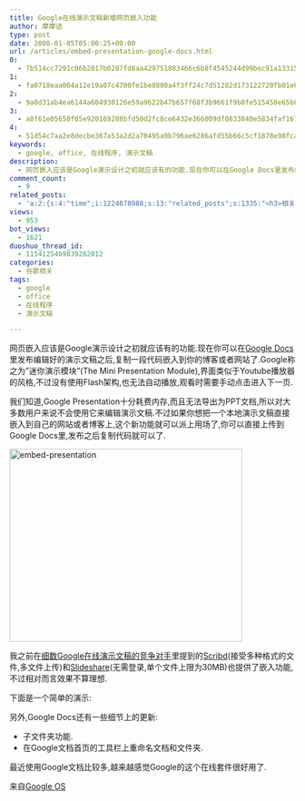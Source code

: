 ```yaml
---
title: Google在线演示文稿新增网页嵌入功能
author: 摩摩诘
type: post
date: 2008-01-05T05:00:25+00:00
url: /articles/embed-presentation-google-docs.html
0:
  - 7b514cc7291c06b2017b0287fd8aa429751803466c6b8f4545244d99bec91a133152e9728d7b5e232a8797826befc9e6
1:
  - fa0718eaa004a12e19a07c4700fe1be8880a4f3ff24c7d51282d173122720fb01e6cd14e45bd34ba765b99e150a8e86e
2:
  - 9a0d31ab4ea6144a604930126e59a9622b47b657f68f3b9661f9b8fe515458e65b8c7cd9abf1b2c08d7dcca08b2331d6
3:
  - a8f61e05650f05e920169288bfd50d2fc8ce6432e366009df0833840e5834faf1675083a56f3b95d58c0f450d7fb509d
4:
  - 51d54c7aa2e8decbe367a53a2d2a70495a9b796ae6286afd55b66c5cf1878e98fca620c081f5fce1ad9540e4589e9d8f
keywords:
  - google, office, 在线程序, 演示文稿
description:
  - 网页嵌入应该是Google演示设计之初就应该有的功能.现在你可以在Google Docs里发布编辑好的演示文稿之后,复制一段代码嵌入到你的博客或者网站了.Google称之为\"迷你演示模块\",界面类似于Youtube播放器的风格,不过没有使用Flash架构,也无法自动播放,观看时需要手动点击进入下一页.
comment_count:
  - 9
related_posts:
  - 'a:2:{s:4:"time";i:1224878988;s:13:"related_posts";s:1335:"<h3>相关日志</h3><ul class="related_post"><li><a href="http://www.digglife.cn/articles/google-presentation-competition.html" title="细数Google在线演示文稿的竞争对手">细数Google在线演示文稿的竞争对手</a></li><li><a href="http://www.digglife.cn/articles/google-docs-templates.html" title="使用开放的模板创建Google文件">使用开放的模板创建Google文件</a></li><li><a href="http://www.digglife.cn/articles/zoho-database-launched.html" title="Zoho发布在线数据库应用程序">Zoho发布在线数据库应用程序</a></li><li><a href="http://www.digglife.cn/articles/31-online-tools-for-presentations.html" title="31个在线演示文稿(Powerpoint)制作工具">31个在线演示文稿(Powerpoint)制作工具</a></li><li><a href="http://www.digglife.cn/articles/listen-mp3-with-google-flash-player.html" title="小技巧:使用Google Flash Player播放在线音乐">小技巧:使用Google Flash Player播放在线音乐</a></li><li><a href="http://www.digglife.cn/articles/adsense-for-feed-review.html" title="Google AdSense的Feed广告">Google AdSense的Feed广告</a></li><li><a href="http://www.digglife.cn/articles/google-maps-japan-street-view.html" title="Google地图日本版加入街景(Street View)功能">Google地图日本版加入街景(Street View)功能</a></li></ul>";}'
views:
  - 953
bot_views:
  - 1621
duoshuo_thread_id:
  - 1154125469839262012
categories:
  - 谷歌相关
tags:
  - google
  - office
  - 在线程序
  - 演示文稿

---
```

网页嵌入应该是Google演示设计之初就应该有的功能.现在你可以在<a href="http://docs.google.com/" title="Google Docs" target="_blank">Google Docs</a>里发布编辑好的演示文稿之后,复制一段代码嵌入到你的博客或者网站了.Google称之为&#8221;迷你演示模块&#8221;(The Mini Presentation Module),界面类似于Youtube播放器的风格,不过没有使用Flash架构,也无法自动播放,观看时需要手动点击进入下一页.

我们知道,Google Presentation十分耗费内存,而且无法导出为PPT文档,所以对大多数用户来说不会使用它来编辑演示文稿.不过如果你想把一个本地演示文稿直接嵌入到自己的网站或者博客上,这个新功能就可以派上用场了,你可以直接上传到Google Docs里,发布之后复制代码就可以了.

<!--more-->

[<img src="https://www.digglife.net/wp-content/uploads/3/379/2008/01/embed-presentation-thumb2.png" alt="embed-presentation" border="0" height="340" width="410" />][1]

我之前在<a href="https://www.digglife.net/articles/google-presentation-competition.html" title="细数Google在线演示文稿的竞争对手" target="_blank">细数Google在线演示文稿的竞争对手</a>里提到的[Scribd][2](接受多种格式的文件,多文件上传)和[Slideshare][3](无需登录,单个文件上限为30MB)也提供了嵌入功能,不过相对而言效果不算理想.

下面是一个简单的演示:



另外,Google Docs还有一些细节上的更新:

  * 子文件夹功能.
  * 在Google文档首页的工具栏上重命名文档和文件夹.

最近使用Google文档比较多,越来越感觉Google的这个在线套件很好用了.

来自<a href="http://googlesystem.blogspot.com/2008/01/embed-powerpoint-presentations-using.html" title="Google OS" target="_blank">Google OS</a>

 [1]: https://www.digglife.net/wp-content/uploads/3/379/2008/01/embed-presentation2.png
 [2]: http://www.scribd.com/
 [3]: http://www.slideshare.net/guesta599e2/google-presentation/
